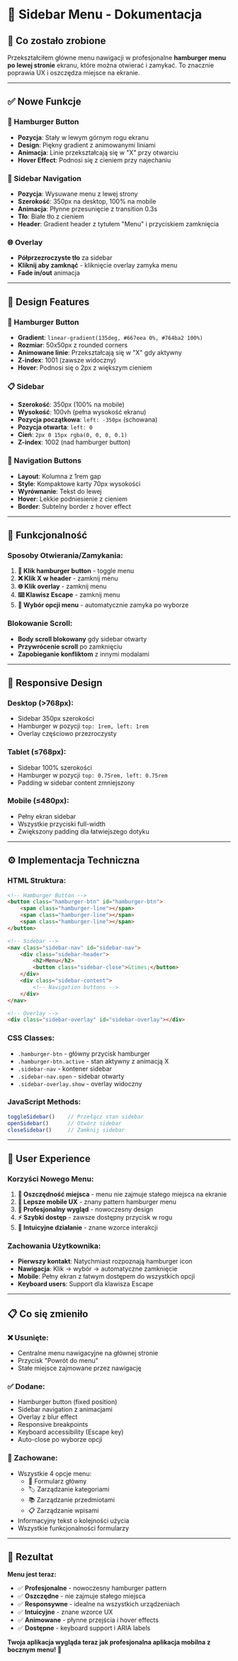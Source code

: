 # 🍔 Sidebar Menu - Dokumentacja

## 🎯 Co zostało zrobione

Przekształciłem główne menu nawigacji w profesjonalne **hamburger menu po lewej stronie** ekranu, które można otwierać i zamykać. To znacznie poprawia UX i oszczędza miejsce na ekranie.

---

## ✅ Nowe Funkcje

### **🍔 Hamburger Button**
- **Pozycja**: Stały w lewym górnym rogu ekranu
- **Design**: Piękny gradient z animowanymi liniami
- **Animacja**: Linie przekształcają się w "X" przy otwarciu
- **Hover Effect**: Podnosi się z cieniem przy najechaniu

### **📱 Sidebar Navigation**
- **Pozycja**: Wysuwane menu z lewej strony
- **Szerokość**: 350px na desktop, 100% na mobile
- **Animacja**: Płynne przesunięcie z transition 0.3s
- **Tło**: Białe tło z cieniem
- **Header**: Gradient header z tytułem "Menu" i przyciskiem zamknięcia

### **🌐 Overlay**
- **Półprzezroczyste tło** za sidebar
- **Kliknij aby zamknąć** - kliknięcie overlay zamyka menu
- **Fade in/out** animacja

---

## 🎨 Design Features

### **🍔 Hamburger Button**
- **Gradient**: `linear-gradient(135deg, #667eea 0%, #764ba2 100%)`
- **Rozmiar**: 50x50px z rounded corners
- **Animowane linie**: Przekształcają się w "X" gdy aktywny
- **Z-index**: 1001 (zawsze widoczny)
- **Hover**: Podnosi się o 2px z większym cieniem

### **📋 Sidebar**
- **Szerokość**: 350px (100% na mobile)
- **Wysokość**: 100vh (pełna wysokość ekranu)
- **Pozycja początkowa**: `left: -350px` (schowana)
- **Pozycja otwarta**: `left: 0`
- **Cień**: `2px 0 15px rgba(0, 0, 0, 0.1)`
- **Z-index**: 1002 (nad hamburger button)

### **🎯 Navigation Buttons**
- **Layout**: Kolumna z 1rem gap
- **Style**: Kompaktowe karty 70px wysokości
- **Wyrównanie**: Tekst do lewej
- **Hover**: Lekkie podniesienie z cieniem
- **Border**: Subtelny border z hover effect

---

## 🔧 Funkcjonalność

### **Sposoby Otwierania/Zamykania:**
1. **🍔 Klik hamburger button** - toggle menu
2. **❌ Klik X w header** - zamknij menu
3. **🌐 Klik overlay** - zamknij menu  
4. **⌨️ Klawisz Escape** - zamknij menu
5. **📝 Wybór opcji menu** - automatycznie zamyka po wyborze

### **Blokowanie Scroll:**
- **Body scroll blokowany** gdy sidebar otwarty
- **Przywrócenie scroll** po zamknięciu
- **Zapobieganie konfliktom** z innymi modalami

---

## 📱 Responsive Design

### **Desktop (>768px):**
- Sidebar 350px szerokości
- Hamburger w pozycji `top: 1rem, left: 1rem`
- Overlay częściowo przezroczysty

### **Tablet (≤768px):**
- Sidebar 100% szerokości
- Hamburger w pozycji `top: 0.75rem, left: 0.75rem`
- Padding w sidebar content zmniejszony

### **Mobile (≤480px):**
- Pełny ekran sidebar
- Wszystkie przyciski full-width
- Zwiększony padding dla łatwiejszego dotyku

---

## ⚙️ Implementacja Techniczna

### **HTML Struktura:**
```html
<!-- Hamburger Button -->
<button class="hamburger-btn" id="hamburger-btn">
    <span class="hamburger-line"></span>
    <span class="hamburger-line"></span>
    <span class="hamburger-line"></span>
</button>

<!-- Sidebar -->
<nav class="sidebar-nav" id="sidebar-nav">
    <div class="sidebar-header">
        <h2>Menu</h2>
        <button class="sidebar-close">&times;</button>
    </div>
    <div class="sidebar-content">
        <!-- Navigation buttons -->
    </div>
</nav>

<!-- Overlay -->
<div class="sidebar-overlay" id="sidebar-overlay"></div>
```

### **CSS Classes:**
- `.hamburger-btn` - główny przycisk hamburger
- `.hamburger-btn.active` - stan aktywny z animacją X
- `.sidebar-nav` - kontener sidebar
- `.sidebar-nav.open` - sidebar otwarty
- `.sidebar-overlay.show` - overlay widoczny

### **JavaScript Methods:**
```javascript
toggleSidebar()    // Przełącz stan sidebar
openSidebar()      // Otwórz sidebar
closeSidebar()     // Zamknij sidebar
```

---

## 🎯 User Experience

### **Korzyści Nowego Menu:**
1. **💾 Oszczędność miejsca** - menu nie zajmuje stałego miejsca na ekranie
2. **📱 Lepsze mobile UX** - znany pattern hamburger menu
3. **🎨 Profesjonalny wygląd** - nowoczesny design
4. **⚡ Szybki dostęp** - zawsze dostępny przycisk w rogu
5. **🔄 Intuicyjne działanie** - znane wzorce interakcji

### **Zachowania Użytkownika:**
- **Pierwszy kontakt**: Natychmiast rozpoznają hamburger icon
- **Nawigacja**: Klik → wybór → automatyczne zamknięcie
- **Mobile**: Pełny ekran z łatwym dostępem do wszystkich opcji
- **Keyboard users**: Support dla klawisza Escape

---

## 📋 Co się zmieniło

### **❌ Usunięte:**
- Centralne menu nawigacyjne na głównej stronie
- Przycisk "Powrót do menu" 
- Stałe miejsce zajmowane przez nawigację

### **✅ Dodane:**
- Hamburger button (fixed position)
- Sidebar navigation z animacjami
- Overlay z blur effect
- Responsive breakpoints
- Keyboard accessibility (Escape key)
- Auto-close po wyborze opcji

### **🔄 Zachowane:**
- Wszystkie 4 opcje menu:
  - 📝 Formularz główny
  - 🏷️ Zarządzanie kategoriami  
  - 📚 Zarządzanie przedmiotami
  - 📋 Zarządzanie wpisami
- Informacyjny tekst o kolejności użycia
- Wszystkie funkcjonalności formularzy

---

## 🚀 Rezultat

**Menu jest teraz:**
- ✅ **Profesjonalne** - nowoczesny hamburger pattern
- ✅ **Oszczędne** - nie zajmuje stałego miejsca  
- ✅ **Responsywne** - idealne na wszystkich urządzeniach
- ✅ **Intuicyjne** - znane wzorce UX
- ✅ **Animowane** - płynne przejścia i hover effects
- ✅ **Dostępne** - keyboard support i ARIA labels

**Twoja aplikacja wygląda teraz jak profesjonalna aplikacja mobilna z bocznym menu! 🎉**
